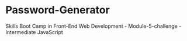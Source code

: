 # Password-Generator
Skills Boot Camp in Front-End Web Development - Module-5-challenge - Intermediate JavaScript
